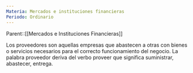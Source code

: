 ```yaml
---
Materia: Mercados e instituciones financieras
Periodo: Ordinario
---
```

Parent::[[Mercados e Instituciones Financieras]]

Los proveedores son aquellas empresas que abastecen a otras con bienes o servicios necesarios para el correcto funcionamiento del negocio. La palabra proveedor deriva del verbo proveer que significa suministrar, abastecer, entrega. 

